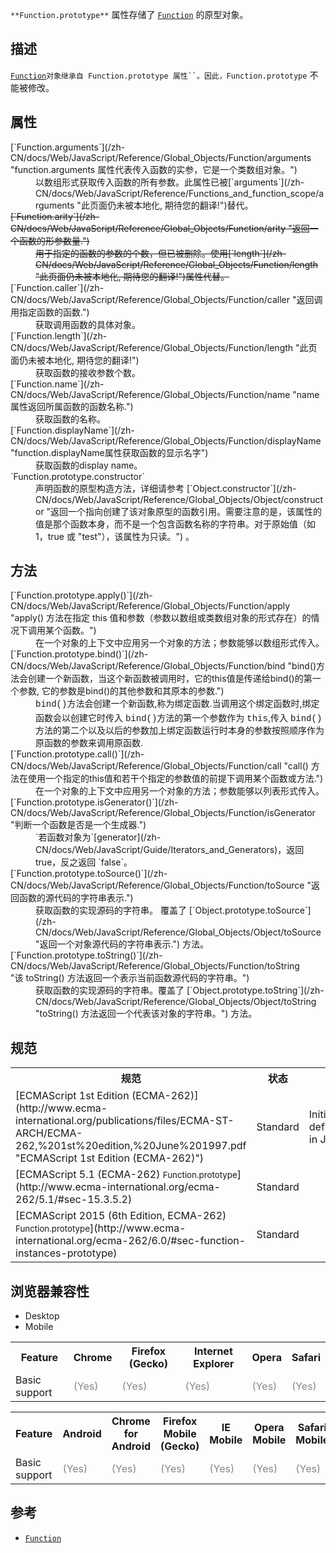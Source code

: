 `**Function.prototype**` 属性存储了 [`Function`](/zh-CN/docs/Web/JavaScript/Reference/Function "此页面仍未被本地化, 期待您的翻译!") 的原型对象。

## 描述

[`Function`](/zh-CN/docs/Web/JavaScript/Reference/Function "此页面仍未被本地化, 期待您的翻译!")`对象继承自 Function.prototype 属性``。因此，Function.prototype` 不能被修改。

## 属性

<dl>

<dt>[`Function.arguments`](/zh-CN/docs/Web/JavaScript/Reference/Global_Objects/Function/arguments "function.arguments 属性代表传入函数的实参，它是一个类数组对象。")<span title="This deprecated API should no longer be used, but will probably still work."></span></dt>

<dd>以数组形式获取传入函数的所有参数。此属性已被[`arguments`](/zh-CN/docs/Web/JavaScript/Reference/Functions_and_function_scope/arguments "此页面仍未被本地化, 期待您的翻译!")替代。</dd>

<dt><s class="obsoleteElement">[`Function.arity`](/zh-CN/docs/Web/JavaScript/Reference/Global_Objects/Function/arity "返回一个函数的形参数量.")<span title="This is an obsolete API and is no longer guaranteed to work."></span></s></dt>

<dd><s class="obsoleteElement">用于指定的函数的参数的个数，但已被删除。使用[`length`](/zh-CN/docs/Web/JavaScript/Reference/Global_Objects/Function/length "此页面仍未被本地化, 期待您的翻译!")属性代替。</s></dd>

<dt>[`Function.caller`](/zh-CN/docs/Web/JavaScript/Reference/Global_Objects/Function/caller "返回调用指定函数的函数.")<span title="This API has not been standardized."></span></dt>

<dd>获取调用函数的具体对象。</dd>

<dt>[`Function.length`](/zh-CN/docs/Web/JavaScript/Reference/Global_Objects/Function/length "此页面仍未被本地化, 期待您的翻译!")</dt>

<dd>获取函数的接收参数个数。</dd>

<dt>[`Function.name`](/zh-CN/docs/Web/JavaScript/Reference/Global_Objects/Function/name "name 属性返回所属函数的函数名称.")<span title="This API has not been standardized."></span></dt>

<dd>获取函数的名称。</dd>

<dt>[`Function.displayName`](/zh-CN/docs/Web/JavaScript/Reference/Global_Objects/Function/displayName "function.displayName属性获取函数的显示名字")<span title="This API has not been standardized."></span></dt>

<dd>获取函数的display name。</dd>

<dt>`Function.prototype.constructor`</dt>

<dd>声明函数的原型构造方法，详细请参考 [`Object.constructor`](/zh-CN/docs/Web/JavaScript/Reference/Global_Objects/Object/constructor "返回一个指向创建了该对象原型的函数引用。需要注意的是，该属性的值是那个函数本身，而不是一个包含函数名称的字符串。对于原始值（如1，true 或 "test"），该属性为只读。") 。</dd>

</dl>

## 方法

<dl>

<dt>[`Function.prototype.apply()`](/zh-CN/docs/Web/JavaScript/Reference/Global_Objects/Function/apply "apply() 方法在指定 this 值和参数（参数以数组或类数组对象的形式存在）的情况下调用某个函数。")</dt>

<dd>在一个对象的上下文中应用另一个对象的方法；参数能够以数组形式传入。</dd>

<dt>[`Function.prototype.bind()`](/zh-CN/docs/Web/JavaScript/Reference/Global_Objects/Function/bind "bind()方法会创建一个新函数，当这个新函数被调用时，它的this值是传递给bind()的第一个参数, 它的参数是bind()的其他参数和其原本的参数.")</dt>

<dd><span style="font-family: courier new,andale mono,monospace; line-height: 1.5;">bind()</span>方法会创建一个新函数,称为绑定函数.当调用这个绑定函数时,绑定函数会以创建它时传入 <span style="font-family: courier new,andale mono,monospace;">bind()</span>方法的第一个参数作为 <span style="font-family: courier new,andale mono,monospace;">this</span>,传入 <span style="font-family: courier new,andale mono,monospace;">bind()</span>方法的第二个以及以后的参数加上绑定函数运行时本身的参数按照顺序作为原函数的参数来调用原函数.</dd>

<dt>[`Function.prototype.call()`](/zh-CN/docs/Web/JavaScript/Reference/Global_Objects/Function/call "call() 方法在使用一个指定的this值和若干个指定的参数值的前提下调用某个函数或方法.")</dt>

<dd>在一个对象的上下文中应用另一个对象的方法；参数能够以列表形式传入。</dd>

<dt>[`Function.prototype.isGenerator()`](/zh-CN/docs/Web/JavaScript/Reference/Global_Objects/Function/isGenerator "判断一个函数是否是一个生成器.")<span title="This API has not been standardized."></span></dt>

<dd>`若函数对象为`[generator](/zh-CN/docs/Web/JavaScript/Guide/Iterators_and_Generators)，返回true，反之返回 `false`。</dd>

<dt>[`Function.prototype.toSource()`](/zh-CN/docs/Web/JavaScript/Reference/Global_Objects/Function/toSource "返回函数的源代码的字符串表示.")<span title="This API has not been standardized."></span></dt>

<dd>获取函数的实现源码的字符串。 覆盖了 [`Object.prototype.toSource`](/zh-CN/docs/Web/JavaScript/Reference/Global_Objects/Object/toSource "返回一个对象源代码的字符串表示.") 方法。</dd>

<dt>[`Function.prototype.toString()`](/zh-CN/docs/Web/JavaScript/Reference/Global_Objects/Function/toString "该 toString() 方法返回一个表示当前函数源代码的字符串。")</dt>

<dd>获取函数的实现源码的字符串。覆盖了 [`Object.prototype.toString`](/zh-CN/docs/Web/JavaScript/Reference/Global_Objects/Object/toString "toString() 方法返回一个代表该对象的字符串。") 方法。</dd>

</dl>

## 规范

<table class="standard-table">

<tbody>

<tr>

<th scope="col">规范</th>

<th scope="col">状态</th>

<th scope="col">说明</th>

</tr>

<tr>

<td>[ECMAScript 1st Edition (ECMA-262)](http://www.ecma-international.org/publications/files/ECMA-ST-ARCH/ECMA-262,%201st%20edition,%20June%201997.pdf "ECMAScript 1st Edition (ECMA-262)")</td>

<td><span class="spec-Standard">Standard</span></td>

<td>Initial definition.Implemented in JavaScript 1.1</td>

</tr>

<tr>

<td>[ECMAScript 5.1 (ECMA-262)  
<small lang="zh-CN">Function.prototype</small>](http://www.ecma-international.org/ecma-262/5.1/#sec-15.3.5.2)</td>

<td><span class="spec-Standard">Standard</span></td>

<td> </td>

</tr>

<tr>

<td>[ECMAScript 2015 (6th Edition, ECMA-262)  
<small lang="zh-CN">Function.prototype</small>](http://www.ecma-international.org/ecma-262/6.0/#sec-function-instances-prototype)</td>

<td><span class="spec-Standard">Standard</span></td>

<td> </td>

</tr>

</tbody>

</table>

## 浏览器兼容性

<div class="htab"><a name="AutoCompatibilityTable" id="AutoCompatibilityTable"></a>

*   <a>Desktop</a>
*   <a>Mobile</a>

</div>

<div id="compat-desktop">

<table class="compat-table">

<tbody>

<tr>

<th>Feature</th>

<th>Chrome</th>

<th>Firefox (Gecko)</th>

<th>Internet Explorer</th>

<th>Opera</th>

<th>Safari</th>

</tr>

<tr>

<td>Basic support</td>

<td><span title="Please update this with the earliest version of support." style="color: #888;">(Yes)</span></td>

<td><span title="Please update this with the earliest version of support." style="color: #888;">(Yes)</span></td>

<td><span title="Please update this with the earliest version of support." style="color: #888;">(Yes)</span></td>

<td><span title="Please update this with the earliest version of support." style="color: #888;">(Yes)</span></td>

<td><span title="Please update this with the earliest version of support." style="color: #888;">(Yes)</span></td>

</tr>

</tbody>

</table>

</div>

<div id="compat-mobile">

<table class="compat-table">

<tbody>

<tr>

<th>Feature</th>

<th>Android</th>

<th>Chrome for Android</th>

<th>Firefox Mobile (Gecko)</th>

<th>IE Mobile</th>

<th>Opera Mobile</th>

<th>Safari Mobile</th>

</tr>

<tr>

<td>Basic support</td>

<td><span title="Please update this with the earliest version of support." style="color: #888;">(Yes)</span></td>

<td><span title="Please update this with the earliest version of support." style="color: #888;">(Yes)</span></td>

<td><span title="Please update this with the earliest version of support." style="color: #888;">(Yes)</span></td>

<td><span title="Please update this with the earliest version of support." style="color: #888;">(Yes)</span></td>

<td><span title="Please update this with the earliest version of support." style="color: #888;">(Yes)</span></td>

<td><span title="Please update this with the earliest version of support." style="color: #888;">(Yes)</span></td>

</tr>

</tbody>

</table>

</div>

## 参考

*   [`Function`](/zh-CN/docs/Web/JavaScript/Reference/Function "此页面仍未被本地化, 期待您的翻译!")